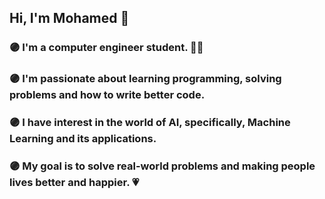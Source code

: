 ## Hi, I'm Mohamed 👋
### 🟣 I'm a **computer engineer** student. 👨‍💻

### 🟣 I'm passionate about learning programming, solving problems and how to write better code.

### 🟣 I have interest in the world of **AI**, specifically, **Machine Learning** and its applications.

### 🟣 My goal is to solve real-world problems and making people lives better and happier. 💗

